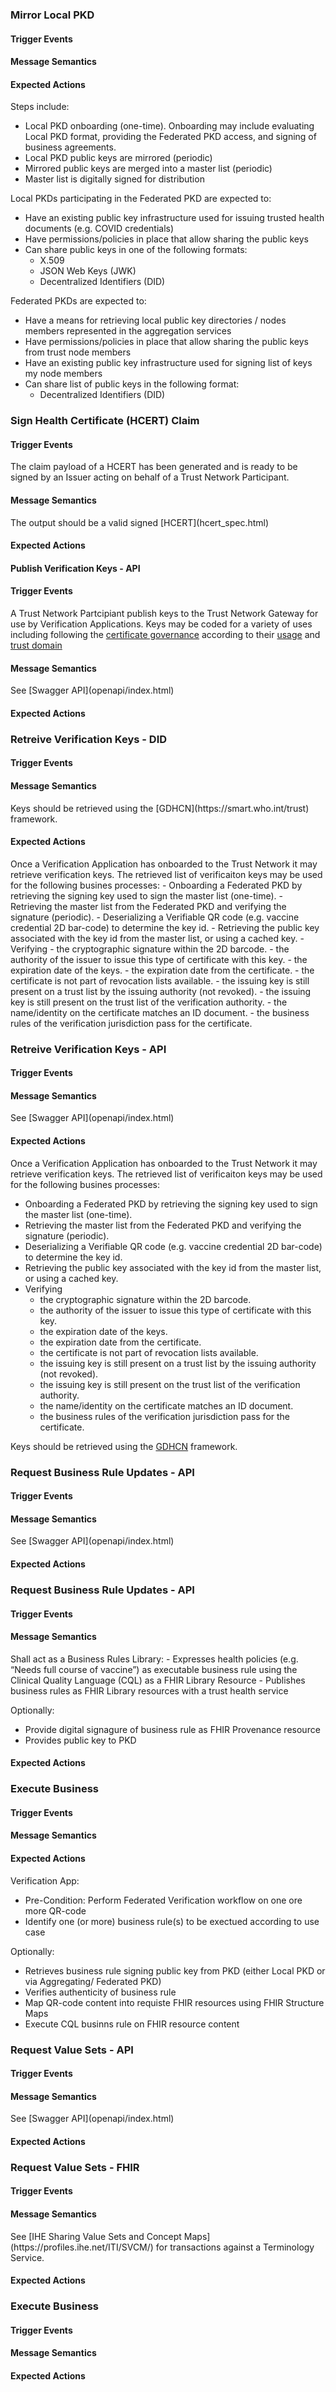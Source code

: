 <h3 id="mirror_keys">Mirror Local PKD</h3>
<h4>Trigger Events</h4>
<h4>Message Semantics</h4>
<h4>Expected Actions</h4>

Steps include:
- Local PKD onboarding (one-time). Onboarding may include evaluating Local PKD
format, providing the Federated PKD access, and signing of business agreements.
- Local PKD public keys are mirrored (periodic)
- Mirrored public keys are merged into a master list (periodic)
- Master list is digitally signed for distribution

Local PKDs participating in the Federated PKD are expected to:
- Have an existing public key infrastructure used for issuing trusted health documents (e.g. COVID credentials)
- Have permissions/policies in place that allow sharing the public keys
- Can share public keys in one of the following formats:
  - X.509
  - JSON Web Keys (JWK)
  - Decentralized Identifiers (DID)

Federated PKDs are expected to:
- Have a means for retrieving local public key directories / nodes members represented in the aggregation services
- Have permissions/policies in place that allow sharing the public keys from trust node members
- Have an existing public key infrastructure used for signing list of keys my node members
- Can share list of public keys in the following format:
  - Decentralized Identifiers (DID)


<h3 id="sign_claim">Sign Health Certificate (HCERT)  Claim</h3>
<h4>Trigger Events</h4>
The claim payload of a HCERT has been generated and is ready to be signed by an Issuer acting on behalf of a Trust Network Participant.
<h4>Message Semantics</h4>
The output should be a valid signed [HCERT](hcert_spec.html)
<h4>Expected Actions</h4>



<h4 id="put_keys_api">Publish Verification Keys - API </h4>
<h4>Trigger Events</h4>

A Trust Network Partcipiant publish keys to the Trust Network Gateway for use by Verification Applications.  Keys may be coded for a variety of uses including following the [certificate governance](concepts_certificate_governance.html) according to their [usage](ValueSet-TRUST.KEYUSAGE.html) and [trust domain](ValueSet-TRUST.DOMAIN.html)


<h4>Message Semantics</h4>
See [Swagger API](openapi/index.html)
<h4>Expected Actions</h4>


<h3 id="get_keys_did">Retreive Verification Keys - DID </h3>
<h4>Trigger Events</h4>

<h4>Message Semantics</h4>
Keys should be retrieved using the [GDHCN](https://smart.who.int/trust) framework. 
<h4>Expected Actions</h4>
Once a Verification Application has onboarded to the Trust Network it may retrieve verification keys.   The retrieved list of verificaiton keys may be used for the following busines processes:
- Onboarding a Federated PKD by retrieving the signing key used to sign the master list (one-time).
- Retrieving the master list from the Federated PKD and verifying the signature (periodic).
- Deserializing a Verifiable QR code (e.g.  vaccine credential 2D bar-code) to determine the key id.
- Retrieving the public key associated with the key id from the master list, or using a cached key.
- Verifying 
  - the cryptographic signature within the 2D barcode.
  - the authority of the issuer to issue this type of certificate with this key.
  - the expiration date of the keys.
  - the expiration date from the certificate.
  - the certificate is not part of revocation lists available.
  - the issuing key is still present on a trust list by the issuing authority (not revoked).
  - the issuing key is still present on the trust list of the verification authority.
  - the name/identity on the certificate matches an ID document.
  - the business rules of the verification jurisdiction pass for the certificate.  


<h3 id="get_keys_api">Retreive Verification Keys - API </h3>
<h4>Trigger Events</h4>

<h4>Message Semantics</h4>
See [Swagger API](openapi/index.html)
<h4>Expected Actions</h4>

Once a Verification Application has onboarded to the Trust Network it may retrieve verification keys.   The retrieved list of verificaiton keys may be used for the following busines processes:
- Onboarding a Federated PKD by retrieving the signing key used to sign the master list (one-time).
- Retrieving the master list from the Federated PKD and verifying the signature (periodic).
- Deserializing a Verifiable QR code (e.g.  vaccine credential 2D bar-code) to determine the key id.
- Retrieving the public key associated with the key id from the master list, or using a cached key.
- Verifying 
  - the cryptographic signature within the 2D barcode.
  - the authority of the issuer to issue this type of certificate with this key.
  - the expiration date of the keys.
  - the expiration date from the certificate.
  - the certificate is not part of revocation lists available.
  - the issuing key is still present on a trust list by the issuing authority (not revoked).
  - the issuing key is still present on the trust list of the verification authority.
  - the name/identity on the certificate matches an ID document.
  - the business rules of the verification jurisdiction pass for the certificate.  

Keys should be retrieved using the [GDHCN](https://smart.who.int/trust) framework.  




<h3 id="get_rules_api">Request Business Rule Updates - API</h3>
<h4>Trigger Events</h4>
<h4>Message Semantics</h4>
See [Swagger API](openapi/index.html)


<h4>Expected Actions</h4>

<h3 id="get_rules_fhir">Request Business Rule Updates - API</h3>
<h4>Trigger Events</h4>
<h4>Message Semantics</h4>
Shall act as a Business Rules Library:
- Expresses health policies (e.g. “Needs full course of vaccine”) as executable business rule using the Clinical Quality Language (CQL) as a FHIR Library Resource
- Publishes business rules as FHIR Library resources with a trust health service

Optionally:
  - Provide digital signagure of business rule as FHIR Provenance resource
  - Provides public key to PKD

<h4>Expected Actions</h4>



<h3 id="execute_rule">Execute Business</h3>
<h4>Trigger Events</h4>
<h4>Message Semantics</h4>
<h4>Expected Actions</h4>


Verification App:
- Pre-Condition: Perform Federated Verification workflow on one ore more QR-code
- Identify one (or more) business rule(s) to be exectued according to use case

Optionally:
  - Retrieves business rule signing public key from PKD (either Local PKD or via Aggregating/ Federated PKD)
  - Verifies authenticity of business rule
- Map QR-code content into requiste FHIR resources using FHIR Structure Maps
- Execute CQL businns rule on FHIR resource content




<h3 id="get_valuesets_api">Request Value Sets - API</h3>
<h4>Trigger Events</h4>
<h4>Message Semantics</h4>
See [Swagger API](openapi/index.html)
<h4>Expected Actions</h4>



<h3 id="get_valuesets_api">Request Value Sets - FHIR</h3>
<h4>Trigger Events</h4>
<h4>Message Semantics</h4>
See [IHE Sharing Value Sets and Concept Maps](https://profiles.ihe.net/ITI/SVCM/) for transactions against a Terminology Service.
<h4>Expected Actions</h4>



<h3 id="execute_rule">Execute Business</h3>

<h4>Trigger Events</h4>
<h4>Message Semantics</h4>
<h4>Expected Actions</h4>
